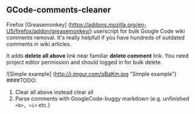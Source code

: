 GCode-comments-cleaner
---------------------

Firefox [Greasemonkey] (https://addons.mozilla.org/en-US/firefox/addon/greasemonkey/) userscript for bulk Google Code wiki comments removal. It's really helpfull if you have hundreds of outdated comments in wiki articles.

It adds **delete all above** link near familiar **delete comment** link. You need project editor permission and should logged in for bulk delete.

![Simple example] (http://i.imgur.com/qBaKm.jpg "Simple example")
####TODO:

1. Clear all above instead clear all
2. Parse comments with GoogleCode-buggy markdown (e.g. unfinished `<b>, <i>` etc.)
